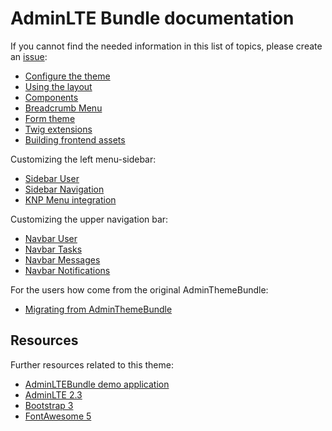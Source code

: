 # AdminLTE Bundle documentation

If you cannot find the needed information in this list of topics, please create an [issue](https://github.com/kevinpapst/AdminLTEBundle/issues):

* [Configure the theme](configurations.md)
* [Using the layout](layout.md)
* [Components](component_events.md)
* [Breadcrumb Menu](breadcrumbs.md)
* [Form theme](form_theme.md)
* [Twig extensions](twig_widgets.md)
* [Building frontend assets](frontend_assets.md)

Customizing the left menu-sidebar:

* [Sidebar User](sidebar_user.md)
* [Sidebar Navigation](sidebar_navigation.md)
* [KNP Menu integration](knp_menu.md) 

Customizing the upper navigation bar:

* [Navbar User](navbar_user.md)
* [Navbar Tasks](navbar_tasks.md)
* [Navbar Messages](navbar_messages.md)
* [Navbar Notifications](navbar_notifications.md)

For the users how come from the original AdminThemeBundle:

* [Migrating from AdminThemeBundle](migration_guide.md)

## Resources

Further resources related to this theme:

* [AdminLTEBundle demo application](https://github.com/kevinpapst/AdminLTEBundle-Demo)
* [AdminLTE 2.3](https://adminlte.io/themes/AdminLTE/documentation/index.html)
* [Bootstrap 3](https://getbootstrap.com/docs/3.3/)
* [FontAwesome 5](https://fontawesome.com)